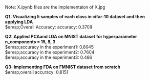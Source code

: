 Note: X.ipynb files are the implementaion of X.jpg

**Q1: Visualizing 5 samples of each class in cifar-10 dataset and then applying LDA** <br />
  $emsp;Overall Accuracy: accuracy: 0.3708
  
**Q2: Applied PCAand LDA on MNIST dataset for hyperparameter n_components = 15, 8, 3**<br />
  $emsp;accuracy in the experiment1: 0.8045 <br />
  $emsp;accuracy in the experiment2: 0.7604 <br />
  $emsp;accuracy in the experiment3: 0.466   <br />
  
**Q3: Implementing FDA on FMNIST dataset from scratch**<br />
  $emsp;overall accuracy: 0.8151
